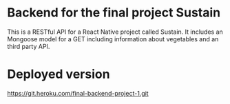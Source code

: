 # Backend for the final project Sustain

This is a RESTful API for a React Native project called Sustain. It includes an Mongoose model for a GET including information about vegetables and an third party API.

# Deployed version
https://git.heroku.com/final-backend-project-1.git
